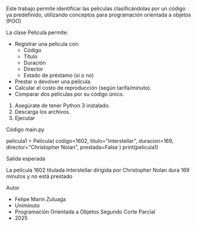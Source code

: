 Este trabajo permite identificar las peliculas clasificándolas por un código ya predefinido, utilizando conceptos para programación orientada a objetos (POO)

La clase Pelicula permite:

- Registrar una película con:
  - Código
  - Título
  - Duración
  - Director
  - Estado de préstamo (sí o no)
- Prestar o devolver una película.
- Calcular el costo de reproducción (según tarifa/minuto).
- Comparar dos películas por su código único.

1. Asegúrate de tener Python 3 instalado.
2. Descarga los archivos.
3. Ejecutar 

Código main.py

pelicula1 = Pelicula(
    codigo=1602,
    titulo="Interstellar",
    duracion=169,
    director="Christopher Nolan",
    prestada=False
)
print(pelicula1)

Salida esperada

La película 1602 titulada Interstellar dirigida por Christopher Nolan dura 169 minutos y no está prestado

Autor
- Felipe Marin Zuluaga
- Uniminuto
- Programación Orientada a Objetos  Segundo Corte  Parcial
- 2025  


